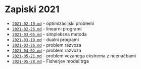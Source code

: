 # Zapiski 2021

* [`2021-02-19.md`](2021-02-19.md) - optimizacijski problemi
* [`2021-02-26.md`](2021-02-26.md) - linearni programi
* [`2021-03-05.md`](2021-03-05.md) - simpleksna metoda
* [`2021-03-19.md`](2021-03-19.md) - dualni programi
* [`2021-03-26.md`](2021-03-26.md) - problem razvoza
* [`2021-04-02.md`](2021-04-02.md) - problem razvoza
* [`2021-05-21.md`](2021-05-21.md) - problem vezanega ekstrema z neenačbami
* [`2021-05-28.md`](2021-05-28.md) - Fisherjev model trga

